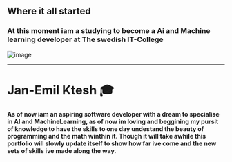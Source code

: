 ## Where it all started

### At this moment iam a studying to become a Ai and Machine learning developer at The swedish IT-College
![image](https://github.com/Oasisktesh/readme./assets/143489570/6ae5fade-5e98-4448-83d3-59bedcd31cf2)

---

# Jan-Emil Ktesh :mortar_board:


**As of now iam an aspiring software developer with a dream to specialise in AI and MachineLearning, as of now im loving and beggining my pursit of knowledge to have the skills to one day undestand the beauty of programming and the math winthin it. Though it will take awhile this portfolio will slowly update itself to show how far ive come and the new sets of skills ive made along the way.**
